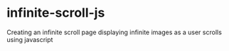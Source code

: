 # infinite-scroll-js
Creating an infinite scroll page displaying infinite images as a user scrolls using javascript
